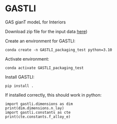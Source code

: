 # GASTLI
GAS gianT modeL for Interiors

Download zip file for the input data [here](https://www.dropbox.com/scl/fi/euhdgfhyotxtw0jqe4ydi/gastli_input_data.zip?rlkey=vw7epxyly844xfkf9yws4fai5&dl=0))

Create an environment for GASTLI: 
```
conda create -n GASTLI_packaging_test python=3.10
```

Activate environment:
```
conda activate GASTLI_packaging_test
```

Install GASTLI:
```
pip install .
```

If installed correctly, this should work in python:
```
import gastli.dimensions as dim
print(dim.dimensions.n_lay)
import gastli.constants as cte
print(cte.constants.f_alloy_e)
```
